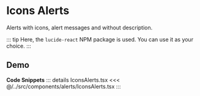 # Icons Alerts

Alerts with icons, alert messages and without description.

::: tip
Here, the `lucide-react` NPM package is used. You can use it as your choice.
:::

## Demo

<div ref="el" />

<script setup>
import { createElement } from 'react'
import { createRoot } from 'react-dom/client'
import { ref, onMounted } from 'vue'
import IconsAlerts from '../../../src/components/alerts/IconsAlerts.tsx'

const el = ref()

onMounted(() => {
   const root = createRoot(el.value)
   root.render(createElement(IconsAlerts, {}, null))
})
</script>

**Code Snippets**
::: details IconsAlerts.tsx
<<< @/../src/components/alerts/IconsAlerts.tsx
:::
